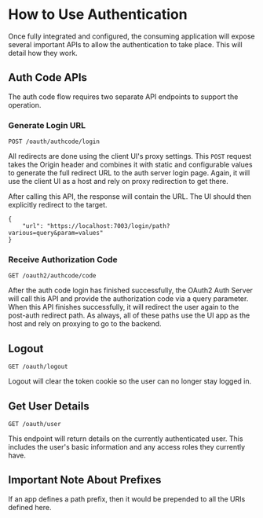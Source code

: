 # How to Use Authentication

Once fully integrated and configured, the consuming application will expose several important APIs to allow the authentication to take place. This will detail how they work.

## Auth Code APIs

The auth code flow requires two separate API endpoints to support the operation.

### Generate Login URL

```
POST /oauth/authcode/login
```

All redirects are done using the client UI's proxy settings. This `POST` request takes the Origin header and combines it with static and configurable values to generate the full redirect URL to the auth server login page. Again, it will use the client UI as a host and rely on proxy redirection to get there.

After calling this API, the response will contain the URL. The UI should then explicitly redirect to the target.

```
{
    "url": "https://localhost:7003/login/path?various=query&param=values"
}
```

### Receive Authorization Code

```
GET /oauth2/authcode/code
```

After the auth code login has finished successfully, the OAuth2 Auth Server will call this API and provide the authorization code via a query parameter. When this API finishes successfully, it will redirect the user again to the post-auth redirect path. As always, all of these paths use the UI app as the host and rely on proxying to go to the backend.

## Logout

```
GET /oauth/logout
```

Logout will clear the token cookie so the user can no longer stay logged in.

## Get User Details

```
GET /oauth/user
```

This endpoint will return details on the currently authenticated user. This includes the user's basic information and any access roles they currently have.

## Important Note About Prefixes

If an app defines a path prefix, then it would be prepended to all the URIs defined here.